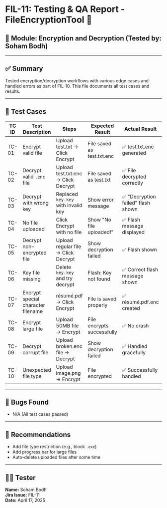 # FIL-11: Testing & QA Report - FileEncryptionTool 🔐

## 🔧 Module: Encryption and Decryption (Tested by: Soham Bodh)

---

## ✅ Summary

Tested encryption/decryption workflows with various edge cases and handled errors as part of FIL-10. This file documents all test cases and results.

---

## 🧪 Test Cases

| TC ID | Test Description                   | Steps                               | Expected Result            | Actual Result                      | Status  |
| ----- | ---------------------------------- | ----------------------------------- | -------------------------- | ---------------------------------- | ------- |
| TC-01 | Encrypt valid file                 | Upload test.txt → Click Encrypt     | File saved as test.txt.enc | ✅ test.txt.enc generated          | ✅ Pass |
| TC-02 | Decrypt valid `.enc` file          | Upload test.txt.enc → Click Decrypt | File saved as test.txt     | ✅ File decrypted correctly        | ✅ Pass |
| TC-03 | Decrypt with wrong key             | Replaced `key.key` with invalid key | Show error message         | ✅ "Decryption failed" flash shown | ✅ Pass |
| TC-04 | No file uploaded                   | Click Encrypt with no file          | Show "No file uploaded!"   | ✅ Flash message displayed         | ✅ Pass |
| TC-05 | Decrypt non-encrypted file         | Upload regular file → Click Decrypt | Show decryption failed     | ✅ Flash shown                     | ✅ Pass |
| TC-06 | Key file missing                   | Delete `key.key` and try decrypt    | Flash: Key not found       | ✅ Correct flash message shown     | ✅ Pass |
| TC-07 | Encrypt special character filename | résumé.pdf → Click Encrypt          | File is saved properly     | ✅ résumé.pdf.enc created          | ✅ Pass |
| TC-08 | Encrypt large file                 | Upload 50MB file → Encrypt          | File encrypts successfully | ✅ No crash                        | ✅ Pass |
| TC-09 | Decrypt corrupt file               | Upload broken.enc file → Decrypt    | Show decryption failed     | ✅ Handled gracefully              | ✅ Pass |
| TC-10 | Unexpected file type               | Upload image.png → Encrypt          | File encrypted             | ✅ Successfully handled            | ✅ Pass |

---

## 🐞 Bugs Found

- N/A (All test cases passed)

---

## 🔄 Recommendations

- Add file type restriction (e.g., block `.exe`)
- Add progress bar for large files
- Auto-delete uploaded files after some time

---

## 👨‍💻 Tester

**Name:** Soham Bodh  
**Jira Issue:** FIL-11  
**Date:** April 17, 2025
